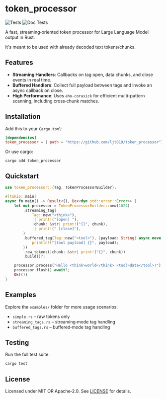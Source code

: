 # token_processor

<!-- CI / Workflow Badges -->
![Tests](https://github.com/ljt019/token_processor/actions/workflows/tests.yaml/badge.svg?branch=main)
![Doc Tests](https://github.com/ljt019/token_processor/actions/workflows/doc_tests.yaml/badge.svg?branch=main)


A fast, streaming‐oriented token processor for Large Language Model output in Rust.

It's meant to be used with already decoded text tokens/chunks.

## Features

- **Streaming Handlers**: Callbacks on tag open, data chunks, and close events in real time.
- **Buffered Handlers**: Collect full payload between tags and invoke an async callback on close.
- **High Performance**: Uses `aho-corasick` for efficient multi-pattern scanning, including cross‐chunk matches.

## Installation

Add this to your `Cargo.toml`:
```toml
[dependencies]
token_processor = { path = "https://github.com/ljt019/token_processor"}
```

Or use cargo: 
```shell
cargo add token_processor
```

## Quickstart

```rust
use token_processor::{Tag, TokenProcessorBuilder};

#[tokio::main]
async fn main() -> Result<(), Box<dyn std::error::Error>> {
    let mut processor = TokenProcessorBuilder::new(1024)
        .streaming_tag(
            Tag::new("<think>"),
            || print!("[open] "),
            |chunk: &str| print!("{}", chunk),
            || print!(" [close]"),
        )
        .buffered_tag(Tag::new("<tool>"), |payload: String| async move {
            println!("[tool payload] {}", payload);
        })
        .raw_tokens(|chunk: &str| print!("{}", chunk))
        .build()?;

    processor.process("Hello <think>world</think> <tool>data</tool>!").await?;
    processor.flush().await?;
    Ok(())
}
```

## Examples

Explore the `examples/` folder for more usage scenarios:
- `simple.rs` – raw tokens only
- `streaming_tags.rs` – streaming‐mode tag handling
- `buffered_tags.rs` – buffered‐mode tag handling

## Testing

Run the full test suite:
```bash
cargo test
```

## License

Licensed under MIT OR Apache‐2.0. See [LICENSE](LICENSE) for details.